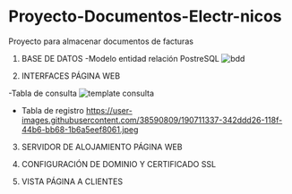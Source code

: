 # Proyecto-Documentos-Electr-nicos
Proyecto para almacenar documentos de facturas

1) BASE DE DATOS
-Modelo entidad relación PostreSQL
![bdd](https://user-images.githubusercontent.com/38590809/190698861-18faeefd-b1b8-4f19-9f59-1d711af84fad.jpeg)

2) INTERFACES PÁGINA WEB

-Tabla de consulta
![template consulta](https://user-images.githubusercontent.com/38590809/190711164-7a3c66d3-3627-48e1-8330-47d9cd128138.jpeg)

- Tabla de registro
https://user-images.githubusercontent.com/38590809/190711337-342ddd26-118f-44b6-bb68-1b6a5eef8061.jpeg

3) SERVIDOR DE ALOJAMIENTO PÁGINA WEB

4) CONFIGURACIÓN DE DOMINIO Y CERTIFICADO SSL

5) VISTA PÁGINA A CLIENTES

